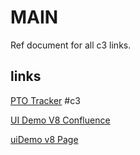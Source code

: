 # MAIN

Ref document for all c3 links.

## links

[PTO Tracker](https://c3e.sharepoint.com/:x:/s/FederalEngineering-fed-engineering/ER0Nwyj0HaVJv2lY8jvzBT8BiaMueQ1cGHT1QI9fJWOBLw?e=GuMvrd)  #c3

[UI Demo V8 Confluence](https://c3energy.atlassian.net/wiki/spaces/ENG/pages/8373798225/UI+Demo+Environments+Management)

[uiDemo v8 Page](https://plat.c3ci.cloud/uidevelop/demo/)

